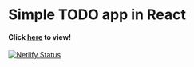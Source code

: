 # Simple TODO app in React

#### Click [here](https://save-todos.netlify.app/) to view!

[![Netlify Status](https://api.netlify.com/api/v1/badges/3917dd0d-8044-4f55-8cd5-471e57255546/deploy-status)](https://app.netlify.com/sites/affectionate-jang-c1dec3/deploys)

